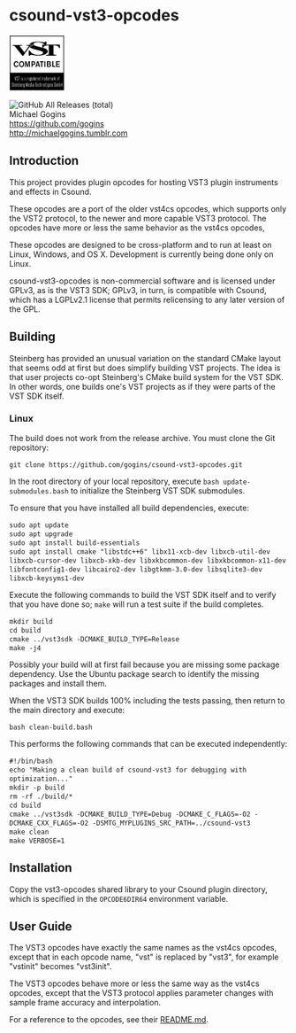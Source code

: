 # csound-vst3-opcodes

<img src="VST_Compatible_Logo_Steinberg_with_TM_negative.png" width="100" height="100" />

![GitHub All Releases (total)](https://img.shields.io/github/downloads/gogins/csound-vst3-opcodes/total.svg)<br>
Michael Gogins<br>
https://github.com/gogins<br>
http://michaelgogins.tumblr.com

## Introduction

This project provides plugin opcodes for hosting VST3 plugin instruments and 
effects in Csound.

These opcodes are a port of the older vst4cs opcodes, which supports only the 
VST2 protocol, to the newer and more capable VST3 protocol. The opcodes have 
more or less the same behavior as the vst4cs opcodes,

These opcodes are designed to be cross-platform and to run at least on Linux, 
Windows, and OS X. Development is currently being done only on Linux.

csound-vst3-opcodes is non-commercial software and is licensed under GPLv3, as 
is the VST3 SDK; GPLv3, in turn, is compatible with Csound, which has a 
LGPLv2.1 license that permits relicensing to any later version of the GPL.

## Building

Steinberg has provided an unusual variation on the standard CMake layout that 
seems odd at first but does simplify building VST projects. The idea is that 
user projects co-opt Steinberg's CMake build system for the VST SDK. In other 
words, one builds one's VST projects as if they were parts of the VST SDK 
itself.

### Linux

The build does not work from the release archive. You must clone the Git 
repository:
```
git clone https://github.com/gogins/csound-vst3-opcodes.git
```

In the root directory of your local repository, execute 
`bash update-submodules.bash` to initialize the Steinberg VST SDK submodules. 

To ensure that you have installed all build dependencies, execute: 
```
sudo apt update
sudo apt upgrade
sudo apt install build-essentials
sudo apt install cmake "libstdc++6" libx11-xcb-dev libxcb-util-dev libxcb-cursor-dev libxcb-xkb-dev libxkbcommon-dev libxkbcommon-x11-dev libfontconfig1-dev libcairo2-dev libgtkmm-3.0-dev libsqlite3-dev libxcb-keysyms1-dev

```
Execute the following commands to build the VST SDK itself and to verify 
that you have done so; `make` will run a test suite if the build completes.
```
mkdir build
cd build
cmake ../vst3sdk -DCMAKE_BUILD_TYPE=Release
make -j4
```
Possibly your build will at first fail because you are missing some package 
dependency. Use the Ubuntu package search to identify the missing packages and 
install them.

When the VST3 SDK builds 100% including the tests passing, then return to the 
main directory and execute:
```
bash clean-build.bash
```

This performs the following commands that can be executed independently:
```
#!/bin/bash
echo "Making a clean build of csound-vst3 for debugging with optimization..."
mkdir -p build
rm -rf ./build/*
cd build
cmake ../vst3sdk -DCMAKE_BUILD_TYPE=Debug -DCMAKE_C_FLAGS=-O2 -DCMAKE_CXX_FLAGS=-O2 -DSMTG_MYPLUGINS_SRC_PATH=../csound-vst3
make clean
make VERBOSE=1
```

## Installation

Copy the vst3-opcodes shared library to your Csound plugin directory, which is 
specified in the `OPCODE6DIR64` environment variable.

## User Guide

The VST3 opcodes have exactly the same names as the vst4cs opcodes, except 
that in each opcode name, "vst" is replaced by "vst3", for example "vstinit" 
becomes "vst3init".

The VST3 opcodes behave more or less the same way as the vst4cs opcodes, except 
that the VST3 protocol applies parameter changes with sample frame accuracy 
and interpolation.

For a reference to the opcodes, see their [README.md](csound-vst3/vst3-opcodes/README.md).